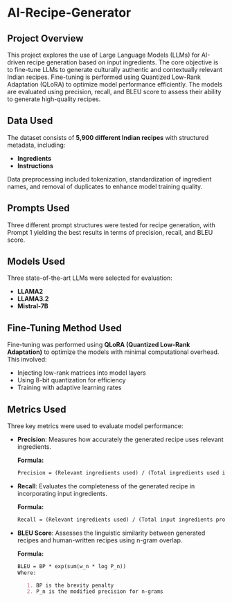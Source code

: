 # AI-Recipe-Generator

## Project Overview

This project explores the use of Large Language Models (LLMs) for AI-driven recipe generation based on input ingredients. The core objective is to fine-tune LLMs to generate culturally authentic and contextually relevant Indian recipes. Fine-tuning is performed using Quantized Low-Rank Adaptation (QLoRA) to optimize model performance efficiently. The models are evaluated using precision, recall, and BLEU score to assess their ability to generate high-quality recipes.

## Data Used

The dataset consists of **5,900 different Indian recipes** with structured metadata, including:

- **Ingredients**
- **Instructions**

Data preprocessing included tokenization, standardization of ingredient names, and removal of duplicates to enhance model training quality.

## Prompts Used

Three different prompt structures were tested for recipe generation, with Prompt 1 yielding the best results in terms of precision, recall, and BLEU score.

## Models Used

Three state-of-the-art LLMs were selected for evaluation:

- **LLAMA2**
- **LLAMA3.2**
- **Mistral-7B**

## Fine-Tuning Method Used

Fine-tuning was performed using **QLoRA (Quantized Low-Rank Adaptation)** to optimize the models with minimal computational overhead. This involved:

- Injecting low-rank matrices into model layers
- Using 8-bit quantization for efficiency
- Training with adaptive learning rates

## Metrics Used

Three key metrics were used to evaluate model performance:


- **Precision**: Measures how accurately the generated recipe uses relevant ingredients.

  **Formula:**
  ```markdown
  Precision = (Relevant ingredients used) / (Total ingredients used in the generated recipe)

- **Recall**: Evaluates the completeness of the generated recipe in incorporating input ingredients.

  **Formula:**
  ```markdown
  Recall = (Relevant ingredients used) / (Total input ingredients provided)

- **BLEU Score**: Assesses the linguistic similarity between generated recipes and human-written recipes using n-gram overlap.

  **Formula:**
  ```markdown
  BLEU = BP * exp(sum(w_n * log P_n))
  Where:

     1. BP is the brevity penalty
     2. P_n is the modified precision for n-grams
